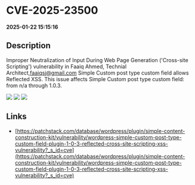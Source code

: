 # CVE-2025-23500

**2025-01-22 15:15:16**

## Description
Improper Neutralization of Input During Web Page Generation ('Cross-site Scripting') vulnerability in Faaiq Ahmed, Technial Architect,faaiqsj@gmail.com Simple Custom post type custom field allows Reflected XSS. This issue affects Simple Custom post type custom field: from n/a through 1.0.3.

![](https://img.shields.io/static/v1?label=Score&message=7.1&color=red)
![](https://img.shields.io/static/v1?label=Severity&message=HIGH&color=red)
![](https://img.shields.io/static/v1?label=CWE&message=XSS&color=green)

## Links
- [https://patchstack.com/database/wordpress/plugin/simple-content-construction-kit/vulnerability/wordpress-simple-custom-post-type-custom-field-plugin-1-0-3-reflected-cross-site-scripting-xss-vulnerability?_s_id=cve](https://patchstack.com/database/wordpress/plugin/simple-content-construction-kit/vulnerability/wordpress-simple-custom-post-type-custom-field-plugin-1-0-3-reflected-cross-site-scripting-xss-vulnerability?_s_id=cve)

